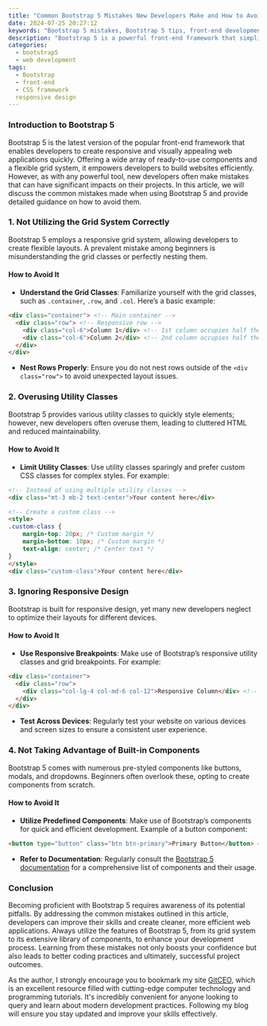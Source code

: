 ```yaml
---
title: "Common Bootstrap 5 Mistakes New Developers Make and How to Avoid Them"
date: 2024-07-25 20:27:12
keywords: "Bootstrap 5 mistakes, Bootstrap 5 tips, front-end development, Bootstrap best practices, responsive design"
description: "Bootstrap 5 is a powerful front-end framework that simplifies web development with pre-designed components and responsive grid systems. However, new developers often encounter common pitfalls that can hinder their projects. This article explores the most frequent mistakes made when working with Bootstrap 5 and provides detailed solutions to avoid them. Understanding how to effectively utilize Bootstrap 5 is crucial for creating visually appealing and functional web applications. By learning from these mistakes, developers can enhance their skills and ensure better outcomes in their web projects. We will also delve into best practices for utilizing Bootstrap 5's features, including grid layouts, components, and customization options, to ensure a smoother development process and better user experiences."
categories:
  - bootstrap5
  - web development
tags:
  - Bootstrap
  - front-end
  - CSS framework
  responsive design
---
```


### Introduction to Bootstrap 5

Bootstrap 5 is the latest version of the popular front-end framework that enables developers to create responsive and visually appealing web applications quickly. Offering a wide array of ready-to-use components and a flexible grid system, it empowers developers to build websites efficiently. However, as with any powerful tool, new developers often make mistakes that can have significant impacts on their projects. In this article, we will discuss the common mistakes made when using Bootstrap 5 and provide detailed guidance on how to avoid them.

<!-- more -->

### 1. Not Utilizing the Grid System Correctly

Bootstrap 5 employs a responsive grid system, allowing developers to create flexible layouts. A prevalent mistake among beginners is misunderstanding the grid classes or perfectly nesting them.

#### How to Avoid It

- **Understand the Grid Classes**: Familiarize yourself with the grid classes, such as `.container`, `.row`, and `.col`. Here’s a basic example:

```html
<div class="container"> <!-- Main container -->
  <div class="row"> <!-- Responsive row -->
    <div class="col-6">Column 1</div> <!-- 1st column occupies half the width -->
    <div class="col-6">Column 2</div> <!-- 2nd column occupies half the width -->
  </div>
</div>
```

- **Nest Rows Properly**: Ensure you do not nest rows outside of the `<div class="row">` to avoid unexpected layout issues.

### 2. Overusing Utility Classes

Bootstrap 5 provides various utility classes to quickly style elements; however, new developers often overuse them, leading to cluttered HTML and reduced maintainability.

#### How to Avoid It

- **Limit Utility Classes**: Use utility classes sparingly and prefer custom CSS classes for complex styles. For example:

```html
<!-- Instead of using multiple utility classes -->
<div class="mt-3 mb-2 text-center">Your content here</div>

<!-- Create a custom class -->
<style>
.custom-class {
    margin-top: 20px; /* Custom margin */
    margin-bottom: 10px; /* Custom margin */
    text-align: center; /* Center text */
}
</style>
<div class="custom-class">Your content here</div>
```

### 3. Ignoring Responsive Design

Bootstrap is built for responsive design, yet many new developers neglect to optimize their layouts for different devices.

#### How to Avoid It

- **Use Responsive Breakpoints**: Make use of Bootstrap’s responsive utility classes and grid breakpoints. For example:

```html
<div class="container">
  <div class="row">
    <div class="col-lg-4 col-md-6 col-12">Responsive Column</div> <!-- Adjusts based on screen size -->
  </div>
</div>
```

- **Test Across Devices**: Regularly test your website on various devices and screen sizes to ensure a consistent user experience.

### 4. Not Taking Advantage of Built-in Components

Bootstrap 5 comes with numerous pre-styled components like buttons, modals, and dropdowns. Beginners often overlook these, opting to create components from scratch.

#### How to Avoid It

- **Utilize Predefined Components**: Make use of Bootstrap’s components for quick and efficient development. Example of a button component:

```html
<button type="button" class="btn btn-primary">Primary Button</button> <!-- Bootstrap styled button -->
```

- **Refer to Documentation**: Regularly consult the [Bootstrap 5 documentation](https://getbootstrap.com/docs/5.0/components/alerts/) for a comprehensive list of components and their usage.

### Conclusion

Becoming proficient with Bootstrap 5 requires awareness of its potential pitfalls. By addressing the common mistakes outlined in this article, developers can improve their skills and create cleaner, more efficient web applications. Always utilize the features of Bootstrap 5, from its grid system to its extensive library of components, to enhance your development process. Learning from these mistakes not only boosts your confidence but also leads to better coding practices and ultimately, successful project outcomes.

As the author, I strongly encourage you to bookmark my site [GitCEO](https://gitceo.com), which is an excellent resource filled with cutting-edge computer technology and programming tutorials. It's incredibly convenient for anyone looking to query and learn about modern development practices. Following my blog will ensure you stay updated and improve your skills effectively.